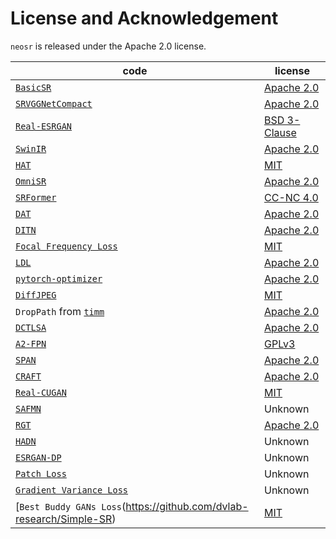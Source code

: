 # License and Acknowledgement

`neosr` is released under the Apache 2.0 license.

| code                                                                                                | license                                                                               			 |
|-----------------------------------------------------------------------------------------------------|----------------------------------------------------------------------------------------------|
| [`BasicSR`](https://github.com/XPixelGroup/BasicSR)                                                 | [Apache 2.0](https://github.com/XPixelGroup/BasicSR/blob/master/LICENSE.txt)          			 |
| [`SRVGGNetCompact`](https://github.com/XPixelGroup/BasicSR/blob/master/basicsr/archs/srvgg_arch.py) | [Apache 2.0](https://github.com/XPixelGroup/BasicSR/blob/master/LICENSE.txt)          			 |
| [`Real-ESRGAN`](https://github.com/xinntao/Real-ESRGAN)                                             | [BSD 3-Clause](https://github.com/xinntao/Real-ESRGAN/blob/master/LICENSE)            			 |
| [`SwinIR`](https://github.com/JingyunLiang/SwinIR)                                                  | [Apache 2.0](https://github.com/JingyunLiang/SwinIR/blob/main/LICENSE)                			 |
| [`HAT`](https://github.com/XPixelGroup/HAT)                                                         | [MIT](https://github.com/XPixelGroup/HAT/blob/main/LICENSE)                           			 |
| [`OmniSR`](https://github.com/Francis0625/Omni-SR)                                                  | [Apache 2.0](https://github.com/Francis0625/Omni-SR#license)                          			 |
| [`SRFormer`](https://github.com/HVision-NKU/SRFormer)                                               | [CC-NC 4.0](https://github.com/HVision-NKU/SRFormer/blob/main/LICENSE.txt)            			 |
| [`DAT`](https://github.com/zhengchen1999/dat)                                                       | [Apache 2.0](https://github.com/zhengchen1999/DAT/blob/main/LICENSE)                  			 |
| [`DITN`](https://github.com/yongliuy/DITN)                                                          | [Apache 2.0](https://github.com/yongliuy/DITN/blob/main/LICENSE)                      			 |
| [`Focal Frequency Loss`](https://github.com/EndlessSora/focal-frequency-loss)                       | [MIT](https://github.com/EndlessSora/focal-frequency-loss/blob/master/LICENSE.md)     			 |
| [`LDL`](https://github.com/csjliang/LDL)                                                            | [Apache 2.0](https://github.com/csjliang/LDL/blob/master/LICENSE)                     			 |
| [`pytorch-optimizer`](https://github.com/kozistr/pytorch_optimizer)                                 | [Apache 2.0](https://github.com/kozistr/pytorch_optimizer/blob/main/LICENSE)          			 |
| [`DiffJPEG`](https://github.com/mlomnitz/DiffJPEG)                                                  | [MIT](https://github.com/mlomnitz/DiffJPEG/blob/master/LICENSE)                       			 |
| `DropPath` from [`timm`](https://github.com/huggingface/pytorch-image-models)                       | [Apache 2.0](https://github.com/huggingface/pytorch-image-models/blob/main/LICENSE)   			 |
| [`DCTLSA`](https://github.com/zengkun301/DCTLSA)						                                        | [Apache 2.0](https://github.com/zengkun301/DCTLSA?tab=readme-ov-file#license)		             |
| [`A2-FPN`](https://github.com/lironui/A2-FPN)							                                          | [GPLv3](https://github.com/lironui/A2-FPN/blob/main/LICENSE)			      			               |
| [`SPAN`](https://github.com/hongyuanyu/SPAN)							                                          | [Apache 2.0](https://github.com/hongyuanyu/SPAN/blob/main/LICENSE.txt)		      			       |
| [`CRAFT`](https://github.com/AVC2-UESTC/CRAFT-SR)						                                        | [Apache 2.0](https://github.com/AVC2-UESTC/CRAFT-SR/blob/main/LICENSE.txt)	      			     |
| [`Real-CUGAN`](https://github.com/bilibili/ailab)						                                        | [MIT](https://github.com/bilibili/ailab/blob/main/Real-CUGAN/LICENSE)					               |
| [`SAFMN`](https://github.com/sunny2109/SAFMN)							                                          | Unknown													                                                             |
| [`RGT`](https://github.com/zhengchen1999/RGT)							                                          | [Apache 2.0](https://github.com/zhengchen1999/RGT/blob/main/LICENSE)					               |
| [`HADN`](https://github.com/Yuii666/HADN)							                                              | Unknown													                                                             |
| [`ESRGAN-DP`](https://github.com/Sunny6-6-6/ESRGAN-DP/)							                                | Unknown													                                                             |
| [`Patch Loss`](https://github.com/Suanmd/Patch-Loss-for-Super-Resolution/)							            | Unknown													                                                             |
| [`Gradient Variance Loss`](https://github.com/lusinlu/gradient-variance-loss/)							        | Unknown													                                                             |
| [`Best Buddy GANs Loss`(https://github.com/dvlab-research/Simple-SR) | [MIT](https://github.com/dvlab-research/Simple-SR?tab=MIT-1-ov-file#readme) |